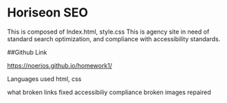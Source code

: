 # Horiseon SEO 

This is composed of Index.html, style.css
This is agency site in need of standard search optimization, and compliance with accessibility standards.

##Github Link

https://noerios.github.io/homework1/

Languages used
html, css

what
broken links fixed
accessibiliy compliance
broken images repaired
